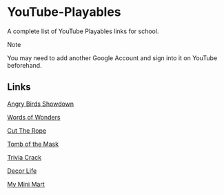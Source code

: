 # YouTube-Playables
A complete list of YouTube Playables links for school.

> [!NOTE]  
> You may need to add another Google Account and sign into it on YouTube beforehand.

## Links

[Angry Birds Showdown](https://www.youtube.com/playables/Ugkxb2gxwOZu9QDqSZymy8YWhn_NJbg2BQXH)

[Words of Wonders](https://www.youtube.com/playables/UgkxPFCtv4YicBUoaAB3qI5p2_k96YzBpj0x)

[Cut The Rope](https://www.youtube.com/playables/Ugkx2d5qQg5_Snq2mIm4BC1tyrHkdS_2daYs)

[Tomb of the Mask](https://www.youtube.com/playables/UgkxKXJt3Dp8gutdeca9P-UpEM3LLaeDffpa)

[Trivia Crack](https://www.youtube.com/playables/UgkxfKri7hfiRMnRbdGkN-SLmF6YjBPnvism)

[Decor Life](https://www.youtube.com/playables/UgkxW0zdrtok4czk5IE1sj4MTiaFk45aHfwF)

[My Mini Mart](https://www.youtube.com/playables/Ugkxto-OwJZo4rm8Xl2Nj3K403nHlYThf-sr)

